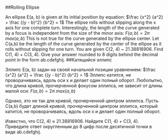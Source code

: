##Rolling Ellipse

An ellipse E(a, b) is given at its initial position by equation:
$\frac {x^2} {a^2} + \frac {(y - b)^2} {b^2} = 1$
The ellipse rolls without slipping along the x axis for one complete turn. Interestingly, the length of the curve generated by a focus is independent from the size of the minor axis:
$F(a,b) =  2 \pi \text{ } max(a,b)$
This is not true for the curve generated by the ellipse center. Let C(a,b) be the length of the curve generated by the center of the ellipse as it rolls without slipping for one turn.
You are given C(2, 4) ~ 21.38816906.
Find C(1, 4) + C(3, 4). Give your answer rounded to 8 digits behind the decimal point in the form ab.cdefghij.
##Катящийся эллипс

Эллипс E(a, b) задан на своей начальной позиции уравнением:
$\frac {x^2} {a^2} + \frac {(y - b)^2} {b^2} = 1$
Эллипс катится, не проворачиваясь, вдоль оси x и делает один полный оборот. Любопытно, что длина кривой, прочерченной фокусом эллипса, не зависит от длины малой оси:
$F(a,b) = 2 \pi \text{ } max(a,b)$

Однако, это не так для кривой, прочерченной центром эллипса. Пусть C(a,b) будет длиной кривой, прочерченной центром эллипса, который катится, не проворачиваясь, вдоль оси x и делает один полный оборот.

Известно, что C(2, 4) ≈ 21.38816906.
Найдите C(1, 4) + C(3, 4). Приведите ответ округленным до 8 цифр после десятичной точки в виде ab.cdefghij.
